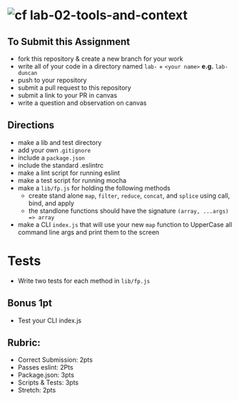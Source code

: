 ![cf](https://i.imgur.com/7v5ASc8.png) lab-02-tools-and-context
======

## To Submit this Assignment
  * fork this repository & create a new branch for your work
  * write all of your code in a directory named `lab-` + `<your name>` **e.g.** `lab-duncan`
  * push to your repository
  * submit a pull request to this repository
  * submit a link to your PR in canvas
  * write a question and observation on canvas

## Directions
* make a lib and test directory
* add your own .`gitignore`
* include a `package.json`
* include the standard .eslintrc
* make a lint script for running eslint
* make a test script for running mocha
* make a `lib/fp.js` for holding the following methods
  * create stand alone `map`, `filter`, `reduce`, `concat`, and `splice` using  call, bind, and apply
  * the standlone functions should have the signature `(array, ...args) => array`
* make a CLI `index.js` that will use your new `map` function to UpperCase all command line args and print them to the screen

# Tests
* Write two tests for each method in `lib/fp.js`

## Bonus 1pt
* Test your CLI index.js

## Rubric:
* Correct Submission: 2pts
* Passes eslint: 2Pts
* Package.json: 3pts
* Scripts & Tests: 3pts
* Stretch: 2pts
